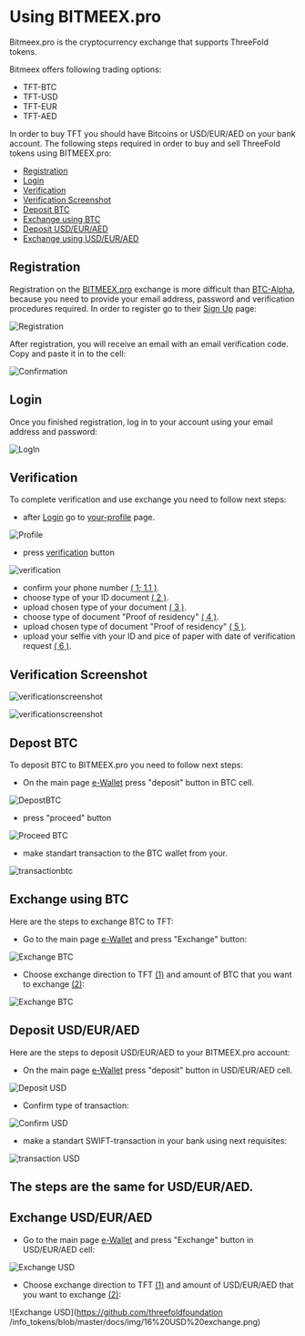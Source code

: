 # Using BITMEEX.pro

Bitmeex.pro is the cryptocurrency exchange that supports ThreeFold tokens.
 
Bitmeex offers following trading options: 
- TFT-BTC
- TFT-USD
- TFT-EUR
- TFT-AED

In order to buy TFT you should have Bitcoins or USD/EUR/AED on your bank account.
The following steps required in order to buy and sell ThreeFold tokens using BITMEEX.pro:
- [Registration](#registration)
- [Login](#login)
- [Verification](#verification)
- [Verification Screenshot](#verificationscreenshot)
- [Deposit BTC](#deposit-btc)
- [Exchange using BTC](#exchangebtc)
- [Deposit USD/EUR/AED](#buy-tft)
- [Exchange using USD/EUR/AED](#exchangeusd)

<a id='registration'></a>

## Registration
 
Registration on the [BITMEEX.pro](http://bitmeex.pro) exchange is more difficult than [BTC-Alpha](../how_to_buy/btc-alpha.md), because you need to provide your email address, password and verification procedures required.
In order to register go to their [Sign Up](https://my.bitmeex.pro/registration) page:

![Registration](../img/1%20registration.png)
 
After registration, you will receive an email with an email verification code. Copy and paste it in to the cell:

![Confirmation](../img/2%20confirmation.png)

<a id='login'></a>
 
## Login
 
Once you finished registration, log in to your account using your email address and password:

![LogIn](../img/log-in.png)

<a id='verification'></a>

## Verification

To complete verification and use exchange you need to follow next steps:

- after [Login](#login) go to [your-profile](https://my.bitmeex.pro/profile) page.

![Profile](../img/3%20profile.png)

- press [verification](https://my.bitmeex.pro/documents) button

![verification](../img/4%20profile.png)

- confirm your phone number [( 1; 1.1 )](#verificationscreenshot).
- choose type of your ID document [( 2 )](#verificationscreenshot).
- upload chosen type of your document [( 3 )](#verificationscreenshot).
- choose type of document "Proof of residency" [( 4 )](#verificationscreenshot).
- upload chosen type of document "Proof of residency" [( 5 )](#verificationscreenshot).
- upload your selfie vith your ID and pice of paper with date of verification request [( 6 )](#verificationscreenshot).

<a id='verificationscreenshot'></a>

## Verification Screenshot

![verificationscreenshot](../img/5%20Verification.png)

![verificationscreenshot](../img/6%20Number%20Verification.png)

<a id='deposit-btc'></a>

## Depost BTC

To deposit BTC to BITMEEX.pro you need to follow next steps:

- On the main page [e-Wallet](https://my.bitmeex.pro/account) press "deposit" button in BTC cell.

![DepostBTC](../img/7%20Bitcoin%20deposit.png)

- press "proceed" button

![Proceed BTC](../img/8%20bitcoin%20confirmating.png)

- make standart transaction to the BTC wallet from your.

![transactionbtc](../img/9%20bitcoin%20sending.png)

<a id='exchangebtc'></a>

## Exchange using BTC

Here are the steps to exchange BTC to TFT:

- Go to the main page [e-Wallet](https://my.bitmeex.pro/account) and press "Exchange" button:

![Exchange BTC](../img/10%20bitcoin%20exchange.png)

- Choose exchange direction to TFT [(1)]() and amount of BTC that you want to exchange [(2)]():

![Exchange BTC](../img/11%20bitcoin%20final.png)

<a id='buy-tft'></a>

## Deposit USD/EUR/AED

Here are the steps to deposit USD/EUR/AED to your BITMEEX.pro account:

- On the main page [e-Wallet](https://my.bitmeex.pro/account) press "deposit" button in USD/EUR/AED cell.

![Deposit USD](../img/12%20USD%20deposit.png)

- Confirm type of transaction:

![Confirm USD](../img/13%20USD%20proceed.png)

- make a standart SWIFT-transaction in your bank using next requisites:

![transaction USD](../img/14%20USD%20bank%20data.png)

## The steps are the same for USD/EUR/AED.

<a id='exchangeusd'></a>

## Exchange USD/EUR/AED

- Go to the main page [e-Wallet](https://my.bitmeex.pro/account) and press "Exchange" button in USD/EUR/AED cell:

![Exchange USD](../img/15%20USD%20exchange.png)

- Choose exchange direction to TFT [(1)]() and amount of USD/EUR/AED that you want to exchange [(2)]():

![Exchange USD](https://github.com/threefoldfoundation
/info_tokens/blob/master/docs/img/16%20USD%20exchange.png)
